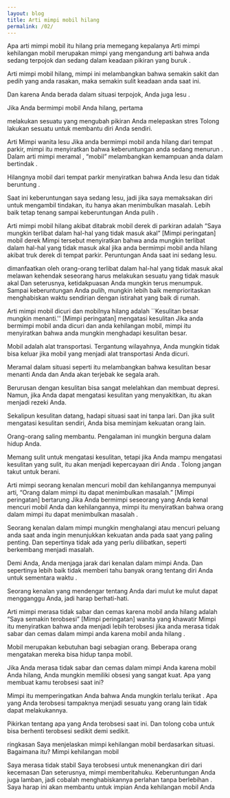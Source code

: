 ```yaml
---
layout: blog
title: Arti mimpi mobil hilang
permalink: /02/
---
```

Apa arti mimpi mobil itu hilang
pria memegang kepalanya
Arti mimpi kehilangan mobil merupakan mimpi yang mengandung arti bahwa anda sedang terpojok dan sedang dalam keadaan pikiran yang buruk .

Arti mimpi mobil hilang, mimpi ini melambangkan bahwa semakin sakit dan pedih yang anda rasakan, maka semakin sulit keadaan anda saat ini.

Dan karena Anda berada dalam situasi terpojok, Anda juga lesu .

Jika Anda bermimpi mobil Anda hilang, pertama

melakukan sesuatu yang mengubah pikiran Anda
melepaskan stres
Tolong lakukan sesuatu untuk membantu diri Anda sendiri.

Arti Mimpi
wanita lesu
Jika anda bermimpi mobil anda hilang dari tempat parkir, mimpi itu menyiratkan bahwa keberuntungan anda sedang menurun . Dalam arti mimpi meramal , “mobil” melambangkan kemampuan anda dalam bertindak .

Hilangnya mobil dari tempat parkir menyiratkan bahwa Anda lesu dan tidak beruntung .

Saat ini keberuntungan saya sedang lesu, jadi jika saya memaksakan diri untuk mengambil tindakan, itu hanya akan menimbulkan masalah. Lebih baik tetap tenang sampai keberuntungan Anda pulih .

Arti mimpi mobil hilang akibat ditabrak mobil derek di parkiran adalah “Saya mungkin terlibat dalam hal-hal yang tidak masuk akal” [Mimpi peringatan]
mobil derek
Mimpi tersebut menyiratkan bahwa anda mungkin terlibat dalam hal-hal yang tidak masuk akal jika anda bermimpi mobil anda hilang akibat truk derek di tempat parkir. Peruntungan Anda saat ini sedang lesu.

dimanfaatkan oleh orang-orang
terlibat dalam hal-hal yang tidak masuk akal melawan kehendak seseorang
harus melakukan sesuatu yang tidak masuk akal
Dan seterusnya, ketidakpuasan Anda mungkin terus menumpuk. Sampai keberuntungan Anda pulih, mungkin lebih baik memprioritaskan menghabiskan waktu sendirian dengan istirahat yang baik di rumah.

Arti mimpi mobil dicuri dan mobilnya hilang adalah ``Kesulitan besar mungkin menanti.'' [Mimpi peringatan]
mengatasi kesulitan
Jika anda bermimpi mobil anda dicuri dan anda kehilangan mobil, mimpi itu menyiratkan bahwa anda mungkin menghadapi kesulitan besar.

Mobil adalah alat transportasi. Tergantung wilayahnya, Anda mungkin tidak bisa keluar jika mobil yang menjadi alat transportasi Anda dicuri.

Meramal dalam situasi seperti itu melambangkan bahwa kesulitan besar menanti Anda dan Anda akan terjebak ke segala arah.

Berurusan dengan kesulitan bisa sangat melelahkan dan membuat depresi. Namun, jika Anda dapat mengatasi kesulitan yang menyakitkan, itu akan menjadi rezeki Anda.

Sekalipun kesulitan datang, hadapi situasi saat ini tanpa lari. Dan jika sulit mengatasi kesulitan sendiri, Anda bisa meminjam kekuatan orang lain.

Orang-orang saling membantu. Pengalaman ini mungkin berguna dalam hidup Anda.

Memang sulit untuk mengatasi kesulitan, tetapi jika Anda mampu mengatasi kesulitan yang sulit, itu akan menjadi kepercayaan diri Anda . Tolong jangan takut untuk berani.

Arti mimpi seorang kenalan mencuri mobil dan kehilangannya mempunyai arti, “Orang dalam mimpi itu dapat menimbulkan masalah.” [Mimpi peringatan]
bertarung
Jika Anda bermimpi seseorang yang Anda kenal mencuri mobil Anda dan kehilangannya, mimpi itu menyiratkan bahwa orang dalam mimpi itu dapat menimbulkan masalah .

Seorang kenalan dalam mimpi mungkin menghalangi atau mencuri peluang anda saat anda ingin menunjukkan kekuatan anda pada saat yang paling penting. Dan sepertinya tidak ada yang perlu dilibatkan, seperti berkembang menjadi masalah.

Demi Anda, Anda menjaga jarak dari kenalan dalam mimpi Anda. Dan sepertinya lebih baik tidak memberi tahu banyak orang tentang diri Anda untuk sementara waktu .

Seorang kenalan yang mendengar tentang Anda dari mulut ke mulut dapat mengganggu Anda, jadi harap berhati-hati.

Arti mimpi merasa tidak sabar dan cemas karena mobil anda hilang adalah “Saya semakin terobsesi” [Mimpi peringatan]
wanita yang khawatir
Mimpi itu menyiratkan bahwa anda menjadi lebih terobsesi jika anda merasa tidak sabar dan cemas dalam mimpi anda karena mobil anda hilang .

Mobil merupakan kebutuhan bagi sebagian orang. Beberapa orang mengatakan mereka bisa hidup tanpa mobil.

Jika Anda merasa tidak sabar dan cemas dalam mimpi Anda karena mobil Anda hilang, Anda mungkin memiliki obsesi yang sangat kuat. Apa yang membuat kamu terobsesi saat ini?

Mimpi itu memperingatkan Anda bahwa Anda mungkin terlalu terikat . Apa yang Anda terobsesi tampaknya menjadi sesuatu yang orang lain tidak dapat melakukannya.

Pikirkan tentang apa yang Anda terobsesi saat ini. Dan tolong coba untuk bisa berhenti terobsesi sedikit demi sedikit.

ringkasan
Saya menjelaskan mimpi kehilangan mobil berdasarkan situasi. Bagaimana itu? Mimpi kehilangan mobil

Saya merasa tidak stabil
Saya terobsesi untuk menenangkan diri dari kecemasan
Dan seterusnya, mimpi memberitahuku. Keberuntungan Anda juga lamban, jadi cobalah menghabiskannya perlahan tanpa berlebihan . Saya harap ini akan membantu untuk impian Anda kehilangan mobil Anda
